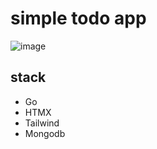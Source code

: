 # simple todo app
![image](https://github.com/user-attachments/assets/80b9097e-ebc5-42d9-ab85-af34373ccb89)
## stack
- Go
- HTMX
- Tailwind
- Mongodb

